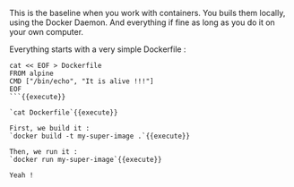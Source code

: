 This is the baseline when you work with containers.
You buils them locally, using the Docker Daemon. And everything if fine as long as you do it on your own computer.

Everything starts with a very simple Dockerfile :

```
cat << EOF > Dockerfile
FROM alpine
CMD ["/bin/echo", "It is alive !!!"]
EOF
```{{execute}}

`cat Dockerfile`{{execute}}

First, we build it :
`docker build -t my-super-image .`{{execute}}

Then, we run it :
`docker run my-super-image`{{execute}}

Yeah !
